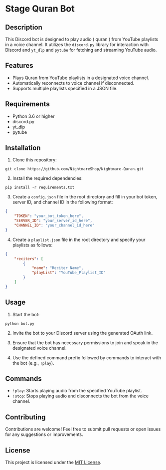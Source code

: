 # Stage Quran Bot

## Description

This Discord bot is designed to play audio ( quran ) from YouTube playlists in a voice channel. It utilizes the `discord.py` library for interaction with Discord and `yt_dlp` and `pytube` for fetching and streaming YouTube audio.

## Features

- Plays Quran from YouTube playlists in a designated voice channel.
- Automatically reconnects to voice channel if disconnected.
- Supports multiple playlists specified in a JSON file.

## Requirements

- Python 3.6 or higher
- discord.py
- yt_dlp
- pytube

## Installation

1. Clone this repository:

```
git clone https://github.com/NightmareShop/Nightmare-Quran.git
```

2. Install the required dependencies:

```
pip install -r requirements.txt
```

3. Create a `config.json` file in the root directory and fill in your bot token, server ID, and channel ID in the following format:

```json
{
    "TOKEN": "your_bot_token_here",
    "SERVER_ID": "your_server_id_here",
    "CHANNEL_ID": "your_channel_id_here"
}
```

4. Create a `playlist.json` file in the root directory and specify your playlists as follows:

```json
{
    "reciters": [
        {
            "name": "Reciter Name",
            "playList": "YouTube_Playlist_ID"
        }
    ]
}
```

## Usage

1. Start the bot:

```
python bot.py
```

2. Invite the bot to your Discord server using the generated OAuth link.

3. Ensure that the bot has necessary permissions to join and speak in the designated voice channel.

4. Use the defined command prefix followed by commands to interact with the bot (e.g., `!play`).

## Commands

- `!play`: Starts playing audio from the specified YouTube playlist.
- `!stop`: Stops playing audio and disconnects the bot from the voice channel.

## Contributing

Contributions are welcome! Feel free to submit pull requests or open issues for any suggestions or improvements.

## License

This project is licensed under the [MIT License](LICENSE).
